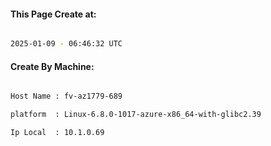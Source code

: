 
   
#### This Page Create at:

```bash

2025-01-09 - 06:46:32 UTC

```

#### Create By Machine:

```bash

Host Name : fv-az1779-689

platform  : Linux-6.8.0-1017-azure-x86_64-with-glibc2.39

Ip Local  : 10.1.0.69

```

